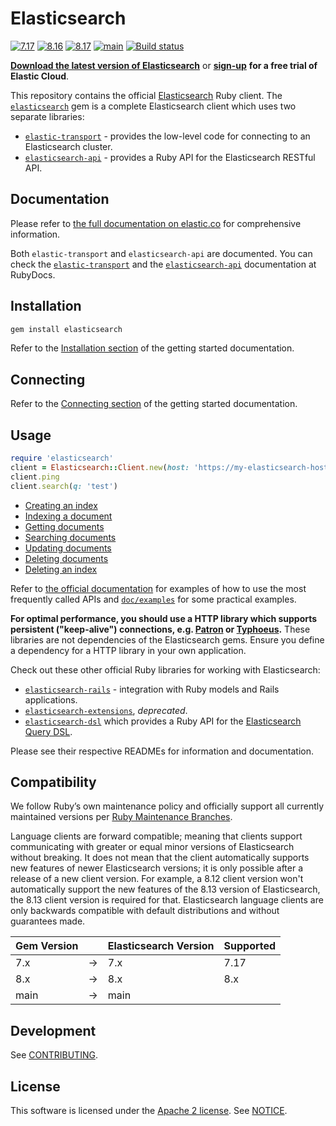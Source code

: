 # Elasticsearch
[![7.17](https://github.com/elastic/elasticsearch-ruby/actions/workflows/7.17.yml/badge.svg?branch=7.17)](https://github.com/elastic/elasticsearch-ruby/actions/workflows/7.17.yml) [![8.16](https://github.com/elastic/elasticsearch-ruby/actions/workflows/8.16.yml/badge.svg?branch=8.16)](https://github.com/elastic/elasticsearch-ruby/actions/workflows/8.16.yml) [![8.17](https://github.com/elastic/elasticsearch-ruby/actions/workflows/8.17.yml/badge.svg?branch=8.17)](https://github.com/elastic/elasticsearch-ruby/actions/workflows/8.17.yml) [![main](https://github.com/elastic/elasticsearch-ruby/actions/workflows/main.yml/badge.svg?branch=main)](https://github.com/elastic/elasticsearch-ruby/actions/workflows/main.yml) [![Build status](https://badge.buildkite.com/e50e66eb71bf6566a6479c8a29b25458f6781ee8e52cee8d96.svg)](https://buildkite.com/elastic/elasticsearch-ruby)

**[Download the latest version of Elasticsearch](https://www.elastic.co/downloads/elasticsearch)**
or
**[sign-up](https://cloud.elastic.co/registration?elektra=en-ess-sign-up-page)**
**for a free trial of Elastic Cloud**.

This repository contains the official [Elasticsearch](https://www.elastic.co/products/elasticsearch) Ruby client. The [`elasticsearch`](https://github.com/elasticsearch/elasticsearch-ruby/tree/main/elasticsearch) gem is a complete Elasticsearch client which uses two separate libraries:

* [`elastic-transport`](https://github.com/elastic/elastic-transport-ruby) - provides the low-level code for connecting to an Elasticsearch cluster.
* [`elasticsearch-api`](https://github.com/elasticsearch/elasticsearch-ruby/tree/main/elasticsearch-api) - provides a Ruby API for the Elasticsearch RESTful API.

## Documentation

Please refer to 
[the full documentation on elastic.co](https://www.elastic.co/guide/en/elasticsearch/client/ruby-api/current/index.html) 
for comprehensive information.

Both `elastic-transport` and `elasticsearch-api` are documented. You can check 
the [`elastic-transport`](https://rubydoc.info/github/elastic/elastic-transport-ruby/) 
and the [`elasticsearch-api`](http://rubydoc.info/gems/elasticsearch-api) 
documentation at RubyDocs.

## Installation

```ruby
gem install elasticsearch
```

Refer to the [Installation section](https://www.elastic.co/guide/en/elasticsearch/client/ruby-api/current/getting-started-ruby.html#_installation)
of the getting started documentation.

## Connecting

Refer to the [Connecting section](https://www.elastic.co/guide/en/elasticsearch/client/ruby-api/current/getting-started-ruby.html#_connecting)
of the getting started documentation.

## Usage

```ruby
require 'elasticsearch'
client = Elasticsearch::Client.new(host: 'https://my-elasticsearch-host.example')
client.ping
client.search(q: 'test')
```

* [Creating an index](https://www.elastic.co/guide/en/elasticsearch/client/ruby-api/current/getting-started-ruby.html#_creating_an_index)
* [Indexing a document](https://www.elastic.co/guide/en/elasticsearch/client/ruby-api/current/getting-started-ruby.html#_indexing_documents)
* [Getting documents](https://www.elastic.co/guide/en/elasticsearch/client/ruby-api/current/getting-started-ruby.html#_getting_documents)
* [Searching documents](https://www.elastic.co/guide/en/elasticsearch/client/ruby-api/current/getting-started-ruby.html#_searching_documents)
* [Updating documents](https://www.elastic.co/guide/en/elasticsearch/client/ruby-api/current/getting-started-ruby.html#_updating_documents)
* [Deleting documents](https://www.elastic.co/guide/en/elasticsearch/client/ruby-api/current/getting-started-ruby.html#_deleting_documents)
* [Deleting an index](https://www.elastic.co/guide/en/elasticsearch/client/ruby-api/current/getting-started-ruby.html#_deleting_an_index)

Refer to [the official documentation](https://www.elastic.co/guide/en/elasticsearch/client/ruby-api/current/examples.html)
for examples of how to use the most frequently called APIs and 
[`doc/examples`](https://github.com/elastic/elasticsearch-ruby/blob/main/docs/examples/) 
for some practical examples.

**For optimal performance, you should use a HTTP library which supports persistent ("keep-alive") connections, e.g. [Patron](https://github.com/toland/patron) or [Typhoeus](https://github.com/typhoeus/typhoeus).** These libraries are not dependencies of the Elasticsearch gems. Ensure you define a dependency for a HTTP library in your own application.

Check out these other official Ruby libraries for working with Elasticsearch:

* [`elasticsearch-rails`](https://github.com/elasticsearch/elasticsearch-rails) - integration with Ruby models and Rails applications.
* [`elasticsearch-extensions`](https://github.com/elastic/elasticsearch-ruby/tree/7.17/elasticsearch-extensions), *deprecated*.
* [`elasticsearch-dsl`](https://github.com/elastic/elasticsearch-dsl-ruby) which provides a Ruby API for the [Elasticsearch Query DSL](https://www.elastic.co/guide/en/elasticsearch/reference/current/query-dsl.html).

Please see their respective READMEs for information and documentation.

## Compatibility

We follow Ruby’s own maintenance policy and officially support all currently maintained versions per [Ruby Maintenance Branches](https://www.ruby-lang.org/en/downloads/branches/).

Language clients are forward compatible; meaning that clients support communicating with greater or equal minor versions of Elasticsearch without breaking.
It does not mean that the client automatically supports new features of newer Elasticsearch versions; it is only possible after a release of a new client version.
For example, a 8.12 client version won't automatically support the new features of the 8.13 version of Elasticsearch, the 8.13 client version is required for that.
Elasticsearch language clients are only backwards compatible with default distributions and without guarantees made.

| Gem Version |   | Elasticsearch  Version | Supported |
|-------------|---|------------------------|-----------|
| 7.x         | → | 7.x                    | 7.17      |
| 8.x         | → | 8.x                    | 8.x       |
| main        | → | main                   |           |

## Development

See [CONTRIBUTING](https://github.com/elastic/elasticsearch-ruby/blob/main/CONTRIBUTING.md).

## License

This software is licensed under the [Apache 2 license](./LICENSE). See [NOTICE](./NOTICE).
